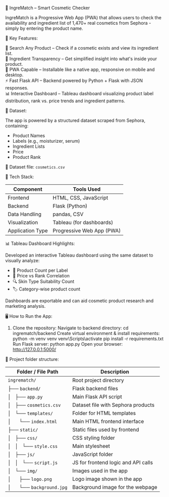 💄 IngreMatch – Smart Cosmetic Checker

IngreMatch is a Progressive Web App (PWA) that allows users to check the availability and ingredient list of 1,470+ real cosmetics from Sephora - simply by entering the product name.

🚀 Key Features:

🔎 Search Any Product – Check if a cosmetic exists and view its ingredient list.  
🧪 Ingredient Transparency – Get simplified insight into what's inside your product.  
📱  PWA Capable – Installable like a native app, responsive on mobile and desktop.  
⚡ Fast Flask API – Backend powered by Python + Flask with JSON responses.  
📊 Interactive Dashboard – Tableau dashboard visualizing product label distribution, rank vs. price trends and ingredient patterns.

🧪 Dataset:

The app is powered by a structured dataset scraped from Sephora, containing:
- Product Names
- Labels (e.g., moisturizer, serum)
- Ingredient Lists
- Price
- Product Rank

📁 Dataset file: `cosmetics.csv`

🧰 Tech Stack:

| Component       | Tools Used                  |
|-----------------|-----------------------------|
| Frontend        | HTML, CSS, JavaScript       |
| Backend         | Flask (Python)              |
| Data Handling   | pandas, CSV                 |
| Visualization   | Tableau (for dashboards)    |
| Application Type| Progressive Web App (PWA)   |

📊 Tableau Dashboard Highlights:

Developed an interactive Tableau dashboard using the same dataset to visually analyze:
- 🧴 Product Count per Label 
- 💸 Price vs Rank Correlation 
- 🔍 Skin Type Suitability Count 
- 🏷️ Category-wise product count

Dashboards are exportable and can aid cosmetic product research and marketing analysis.

🖥️ How to Run the App:

1. Clone the repository:
   Navigate to backend directory: cd ingrematch/backend
   Create virtual environment & install requirements: python -m venv venv
                                                      venv\Scripts\activate
                                                      pip install -r requirements.txt
   Run Flask server: python app.py
   Open your browser: http://127.0.0.1:5000/

📁 Project folder structure:

| Folder / File Path          | Description                         |
| --------------------------- | ----------------------------------- |
| `ingrematch/`               | Root project directory              |
| ├── `backend/`              | Flask backend files                 |
| │   ├── `app.py`            | Main Flask API script               |
| │   ├── `cosmetics.csv`     | Dataset file with Sephora products  |
| │   └── `templates/`        | Folder for HTML templates           |
| │      └── `index.html`     | Main HTML frontend interface        |
| ├── `static/`               | Static files used by frontend       |
| │   ├── `css/`              | CSS styling folder                  |
| │   │   └── `style.css`     | Main stylesheet                     |
| │   ├── `js/`               | JavaScript folder                   |
| │   │   └── `script.js`     | JS for frontend logic and API calls |
| │   └── `img/`              | Images used in the app              |
| │      ├── `logo.png`       | Logo image shown in the app         |
| │      └── `background.jpg` | Background image for the webpage    |




